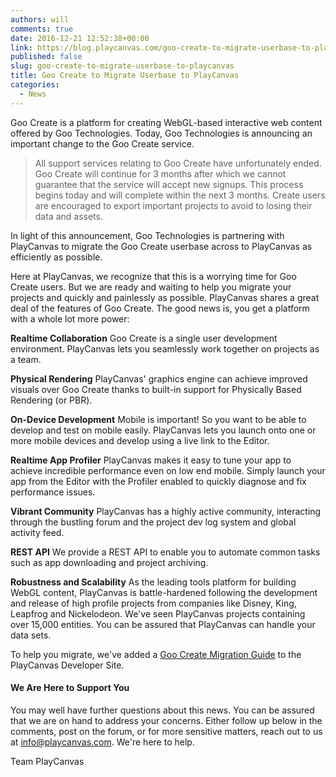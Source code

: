 ```yaml
---
authors: will
comments: true
date: 2016-12-21 12:52:38+00:00
link: https://blog.playcanvas.com/goo-create-to-migrate-userbase-to-playcanvas/
published: false
slug: goo-create-to-migrate-userbase-to-playcanvas
title: Goo Create to Migrate Userbase to PlayCanvas
categories:
  - News
---
```


Goo Create is a platform for creating WebGL-based interactive web content offered by Goo Technologies. Today, Goo Technologies is announcing an important change to the Goo Create service.

> All support services relating to Goo Create have unfortunately ended. Goo Create will continue for 3 months after which we cannot guarantee that the service will accept new signups. This process begins today and will complete within the next 3 months. Create users are encouraged to export important projects to avoid to losing their data and assets.

In light of this announcement, Goo Technologies is partnering with PlayCanvas to migrate the Goo Create userbase across to PlayCanvas as efficiently as possible.

Here at PlayCanvas, we recognize that this is a worrying time for Goo Create users. But we are ready and waiting to help you migrate your projects and quickly and painlessly as possible. PlayCanvas shares a great deal of the features of Goo Create. The good news is, you get a platform with a whole lot more power:

**Realtime Collaboration**
Goo Create is a single user development environment. PlayCanvas lets you seamlessly work together on projects as a team.

**Physical Rendering**
PlayCanvas' graphics engine can achieve improved visuals over Goo Create thanks to built-in support for Physically Based Rendering (or PBR).

**On-Device Development**
Mobile is important! So you want to be able to develop and test on mobile easily. PlayCanvas lets you launch onto one or more mobile devices and develop using a live link to the Editor.

**Realtime App Profiler**
PlayCanvas makes it easy to tune your app to achieve incredible performance even on low end mobile. Simply launch your app from the Editor with the Profiler enabled to quickly diagnose and fix performance issues.

**Vibrant Community**
PlayCanvas has a highly active community, interacting through the bustling forum and the project dev log system and global activity feed.

**REST API**
We provide a REST API to enable you to automate common tasks such as app downloading and project archiving.

**Robustness and Scalability**
As the leading tools platform for building WebGL content, PlayCanvas is battle-hardened following the development and release of high profile projects from companies like Disney, King, Leapfrog and Nickelodeon. We've seen PlayCanvas projects containing over 15,000 entities. You can be assured that PlayCanvas can handle your data sets.

To help you migrate, we've added a [Goo Create Migration Guide](https://developer.playcanvas.com/user-manual/migration-guides/from-goo-create/) to the PlayCanvas Developer Site.

#### We Are Here to Support You

You may well have further questions about this news. You can be assured that we are on hand to address your concerns. Either follow up below in the comments, post on the forum, or for more sensitive matters, reach out to us at [info@playcanvas.com](mailto:info@playcanvas.com). We're here to help.

Team PlayCanvas
